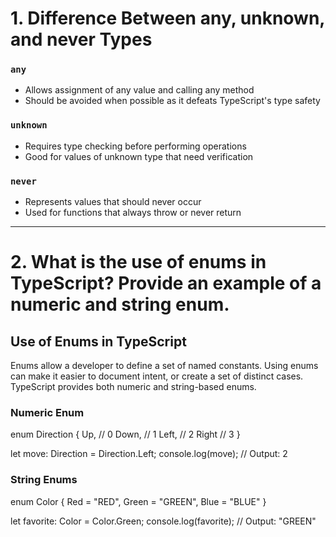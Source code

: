 # 1. Difference Between any, unknown, and never Types

### `any`
- Allows assignment of any value and calling any method
- Should be avoided when possible as it defeats TypeScript's type safety

### `unknown`
- Requires type checking before performing operations
- Good for values of unknown type that need verification

### `never`
- Represents values that should never occur
- Used for functions that always throw or never return

---

# 2. What is the use of enums in TypeScript? Provide an example of a numeric and string enum.

## Use of Enums in TypeScript
Enums allow a developer to define a set of named constants. Using enums can make it easier to document intent, or create a set of distinct cases. TypeScript provides both numeric and string-based enums.

### Numeric Enum
enum Direction {
  Up,      // 0
  Down,    // 1
  Left,    // 2
  Right    // 3
}

let move: Direction = Direction.Left;
console.log(move); // Output: 2

### String Enums
enum Color {
  Red = "RED",
  Green = "GREEN",
  Blue = "BLUE"
}

let favorite: Color = Color.Green;
console.log(favorite); // Output: "GREEN"
